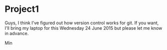 # Project1
Guys, I think I've figured out how version control works for git.  If you want, I'll bring my laptop
for this Wednesday 24 June 2015 but please let me know in advance.

Min
